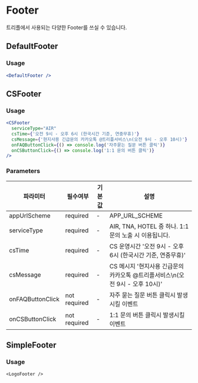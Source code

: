 # Footer

트리플에서 사용되는 다양한 Footer를 쓰실 수 있습니다.

## DefaultFooter

### Usage

```jsx
<DefaultFooter />
```

## CSFooter

### Usage

```jsx
<CSFooter
  serviceType="AIR"
  csTime={'오전 9시 - 오후 6시 (한국시간 기준, 연중무휴)'}
  csMessage={'현지사용 긴급문의 카카오톡 @트리플서비스\n(오전 9시 - 오후 10시)'}
  onFAQButtonClick={() => console.log('자주묻는 질문 버튼 클릭')}
  onCSButtonClick={() => console.log('1:1 문의 버튼 클릭')}
/>
```

### Parameters

| 파라미터         | 필수여부     | 기본값 | 설명                                                                         |
| ---------------- | ------------ | ------ | ---------------------------------------------------------------------------- |
| appUrlScheme     | required     | -      | APP_URL_SCHEME                                                               |
| serviceType      | required     | -      | AIR, TNA, HOTEL 중 하나. 1:1 문의 노출 시 이용됩니다.                        |
| csTime           | required     | -      | CS 운영시간 '오전 9시 - 오후 6시 (한국시간 기준, 연중무휴)'                  |
| csMessage        | required     | -      | CS 메시지 '현지사용 긴급문의 카카오톡 @트리플서비스\n(오전 9시 - 오후 10시)' |
| onFAQButtonClick | not required | -      | 자주 묻는 질문 버튼 클릭시 발생시킬 이벤트                                   |
| onCSButtonClick  | not required | -      | 1:1 문의 버튼 클릭시 발생시킬 이벤트                                         |

## SimpleFooter

### Usage

```jssx
<LogoFooter />
```
